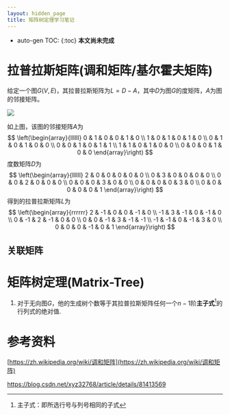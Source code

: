 ```yaml
---
layout: hidden_page
title: 矩阵树定理学习笔记
---
```


* auto-gen TOC:
{:toc}
**本文尚未完成**



# 拉普拉斯矩阵(调和矩阵/基尔霍夫矩阵)

给定一个图$G(V,E)$，其拉普拉斯矩阵为$L=D-A$，其中$D$为图$G$的度矩阵，$A$为图的邻接矩阵。



![](https://blog.chgtaxihe.top/resource/img/post/矩阵树定理_1.png)



如上图，该图的邻接矩阵$A$为
$$
\left(\begin{array}{llllll}
0 & 1 & 0 & 0 & 1 & 0 \\
1 & 0 & 1 & 0 & 1 & 0 \\
0 & 1 & 0 & 1 & 0 & 0 \\
0 & 0 & 1 & 0 & 1 & 1 \\
1 & 1 & 0 & 1 & 0 & 0 \\
0 & 0 & 0 & 1 & 0 & 0
\end{array}\right)
$$
度数矩阵$D$为
$$
\left(\begin{array}{llllll}
2 & 0 & 0 & 0 & 0 & 0 \\
0 & 3 & 0 & 0 & 0 & 0 \\
0 & 0 & 2 & 0 & 0 & 0 \\
0 & 0 & 0 & 3 & 0 & 0 \\
0 & 0 & 0 & 0 & 3 & 0 \\
0 & 0 & 0 & 0 & 0 & 1
\end{array}\right)
$$
得到的拉普拉斯矩阵$L$为
$$
\left(\begin{array}{rrrrrr}
2 & -1 & 0 & 0 & -1 & 0 \\
-1 & 3 & -1 & 0 & -1 & 0 \\
0 & -1 & 2 & -1 & 0 & 0 \\
0 & 0 & -1 & 3 & -1 & -1 \\
-1 & -1 & 0 & -1 & 3 & 0 \\
0 & 0 & 0 & -1 & 0 & 1
\end{array}\right)
$$



## 关联矩阵





# 矩阵树定理(Matrix-Tree)

1.  对于无向图$G$，他的生成树个数等于其拉普拉斯矩阵任何一个$n-1$阶**主子式**[^1]的行列式的绝对值.  



# 参考资料

[https://zh.wikipedia.org/wiki/调和矩阵](https://zh.wikipedia.org/wiki/调和矩阵)

https://blog.csdn.net/xyz32768/article/details/81413569



[^1]: 主子式：即所选行号与列号相同的子式